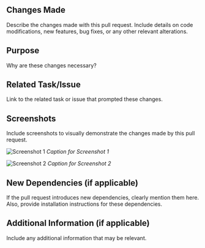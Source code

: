 ## Changes Made

Describe the changes made with this pull request. Include details on code modifications, new features, bug fixes, or any other relevant alterations.

## Purpose

Why are these changes necessary?

## Related Task/Issue

Link to the related task or issue that prompted these changes.

## Screenshots

Include screenshots to visually demonstrate the changes made by this pull request.

![Screenshot 1](url/to/screenshot1.png)
_Caption for Screenshot 1_

![Screenshot 2](url/to/screenshot2.gif)
_Caption for Screenshot 2_

## New Dependencies (if applicable)

If the pull request introduces new dependencies, clearly mention them here. Also, provide installation instructions for these dependencies.

## Additional Information (if applicable)

Include any additional information that may be relevant.
